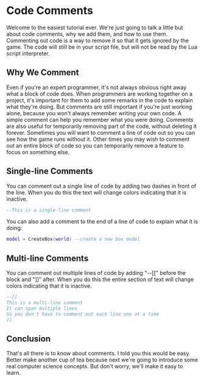 # Code Comments

Welcome to the easiest tutorial ever.  We're just going to talk a little but about code comments, why we add them, and how to use them.  Commenting out code is a way to remove it so that it gets ignored by the game.  The code will still be in your script file, but will not be read by the Lua script interpreter.

## Why We Comment

Even if you're an expert programmer, it's not always obvious right away what a block of code does.  When programmers are working together on a project, it's important for them to add some remarks in the code to explain what they're doing.  But comments are still important if you're just working alone, because you won't always remember writing your own code.  A simple comment can help you remember what you were doing.
Comments are also useful for temporarily removing part of the code, without deleting it forever.  Sometimes you will want to comment a line of code out so you can see how the game runs without it.  Other times you may wish to comment out an entire block of code so you can temporarily remove a feature to focus on something else.

## Single-line Comments

You can comment out a single line of code by adding two dashes in front of the line.  When you do this the text will change colors indicating that it is inactive.

```lua
--This is a single-line comment
```

You can also add a comment to the end of a line of code to explain what it is doing:

```lua
model = CreateBox(world) --create a new box model
```

## Multi-line Comments

You can comment out multiple lines of code by adding "--[[" before the block and "]]" after.  When you do this the entire section of text will change colors indicating that it is inactive.

```lua
--[[
This is a multi-line comment
It can span multiple lines
So you don't have to comment out each line one at a time
]]
```

## Conclusion

That's all there is to know about comments.  I told you this would be easy.  Better make another cup of tea because next we're going to introduce some real computer science concepts.  But don't worry, we'll make it easy to learn.
